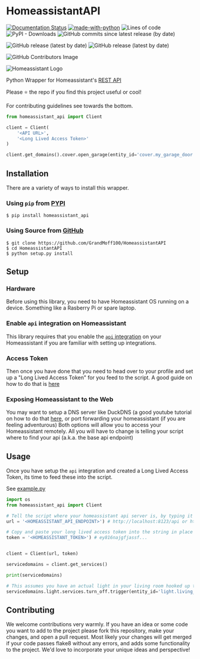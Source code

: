 # HomeassistantAPI
[![Documentation Status](https://readthedocs.org/projects/homeassistantapi/badge/?version=latest)](https://homeassistantapi.readthedocs.io/en/latest/?badge=latest)
[![made-with-python](https://img.shields.io/badge/Made%20with-Python-1f425f.svg)](https://www.python.org/)
![Lines of code](https://img.shields.io/tokei/lines/github/GrandMoff100/HomeassistantAPI)
![PyPI - Downloads](https://img.shields.io/pypi/dm/homeassistant_api)
![GitHub commits since latest release (by date)](https://img.shields.io/github/commits-since/GrandMoff100/HomeassistantAPI/latest)

![GitHub release (latest by date)](https://img.shields.io/github/v/release/GrandMoff100/HomeassistantAPI?style=for-the-badge)
![GitHub release (latest by date)](https://img.shields.io/github/downloads/GrandMoff100/HomeassistantAPI/latest/total?style=for-the-badge)

![GitHub Contributors Image](https://contrib.rocks/image?repo=GrandMoff100/HomeassistantAPI)

![Homeassistant Logo](/docs/images/homeassistant-logo.png)

Python Wrapper for Homeassistant's [REST API](https://developers.home-assistant.io/docs/api/rest/)


Please ⭐️ the repo if you find this project useful or cool!

For contributing guidelines see towards the bottom.

```py
from homeassistant_api import Client

client = Client(
    '<API URL>',
    '<Long Lived Access Token>'
)

client.get_domains().cover.open_garage(entity_id='cover.my_garage_door')
```


## Installation
There are a variety of ways to install this wrapper.

### Using `pip` from [PYPI](https://pypi.org/project/homeassistant_api/)
```
$ pip install homeassistant_api
```

### Using Source from [GitHub](https://github.com/GrandMoff100/HomeassistantAPI)
```
$ git clone https://github.com/GrandMoff100/HomeassistantAPI
$ cd HomeassistantAPI
$ python setup.py install
```

## Setup
### Hardware
Before using this library, you need to have Homeassistant OS running on a device. 
Something like a Rasberry Pi or spare laptop. 

### Enable `api` integration on Homeassistant
This library requires that you enable the [`api` integration](https://www.home-assistant.io/integrations/api) on your Homeassistant if you are familiar with setting up integrations.

### Access Token
Then once you have done that you need to head over to your profile and set up a "Long Lived Access Token" for you feed to the script. A good guide on how to do that is [here](https://www.home-assistant.io/docs/authentication/#your-account-profile)

### Exposing Homeassistant to the Web
You may want to setup a DNS server like DuckDNS 
(a good youtube tutorial on how to do that [here](https://www.youtube.com/watch?v=AK5E2T5tWyM), 
or port forwarding your homeassistant (if you are feeling adventurous)
Both options will allow you to access your Homeassistant remotely. All you will have to change is telling your script where to find your api (a.k.a. the base api endpoint)

## Usage

Once you have setup the `api` integration and created a Long Lived Access Token, its time to feed these into the script. 

See [example.py](https://github.com/GrandMoff100/HomeAssistantAPI/blob/master/example.py)

```py
import os
from homeassistant_api import Client

# Tell the script where your homeassistant api server is, by typing it into the string in place of `<HOMEASSISTANT_API_ENDPOINT>`
url = '<HOMEASSISTANT_API_ENDPOINT>') # http://localhost:8123/api or https://myhomeassistant.duckdns.com:8123/api

# Copy and paste your long lived access token into the string in place of `<HOMEASSISTANT_TOKEN>`
token = '<HOMEASSISTANT_TOKEN>') # ey816najgfjassf...


client = Client(url, token)

servicedomains = client.get_services()

print(servicedomains)

# This assumes you have an actual light in your living room hooked up to homeassistant
servicedomains.light.services.turn_off.trigger(entity_id='light.living_room') # Sends a request to turn off the living room light

```

## Contributing

We welcome contributions very warmly.
If you have an idea or some code you want to add to the project please fork this repository, make your changes, and open a pull request. 
Most likely your changes will get merged if your code passes flake8 without any errors, and adds some functionality to the project. 
We'd love to incorporate your unique ideas and perspective!
